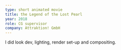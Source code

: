 ```yaml
---
type: short animated movie
title: the Legend of the Lost Pearl
year: 2018
role: CG supervisor
company: Attraktion! GmbH
---
```


I did look dev, lighting, render set-up and compositing.
